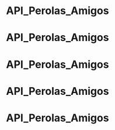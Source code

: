# API_Perolas_Amigos
# API_Perolas_Amigos
# API_Perolas_Amigos
# API_Perolas_Amigos
# API_Perolas_Amigos
